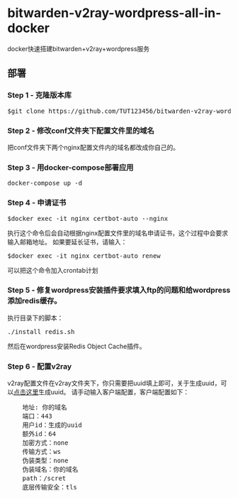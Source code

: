 # bitwarden-v2ray-wordpress-all-in-docker
docker快速搭建bitwarden+v2ray+wordpress服务

## 部署 
### Step 1 - 克隆版本库
<pre>$git clone https://github.com/TUT123456/bitwarden-v2ray-wordpress-all-in-docker.git</pre>
### Step 2 - 修改conf文件夹下配置文件里的域名
把conf文件夹下两个nginx配置文件内的域名都改成你自己的。
### Step 3 - 用docker-compose部署应用
<pre>docker-compose up -d</pre>
### Step 4 - 申请证书
<pre>$docker exec -it nginx certbot-auto --nginx</pre>
执行这个命令后会自动根据nginx配置文件里的域名申请证书，这个过程中会要求输入邮箱地址。
如果要延长证书，请输入：
<pre>$docker exec -it nginx certbot-auto renew</pre>
可以把这个命令加入crontab计划
### Step 5 - 修复wordpress安装插件要求填入ftp的问题和给wordpress添加redis缓存。
执行目录下的脚本：<pre>./install_redis.sh</pre>
然后在wordpress安装Redis Object Cache插件。
### Step 6 - 配置v2ray
v2ray配置文件在v2ray文件夹下，你只需要把uuid填上即可，关于生成uuid，可以[点击这里](https://www.uuidgenerator.net/)生成uuid。
请手动输入客户端配置，客户端配置如下：
<pre>
    地址: 你的域名
    端口：443
    用户id：生成的uuid
    额外id：64
    加密方式：none
    传输方式：ws
    伪装类型：none
    伪装域名：你的域名
    path：/scret
    底层传输安全：tls
    
</pre>
